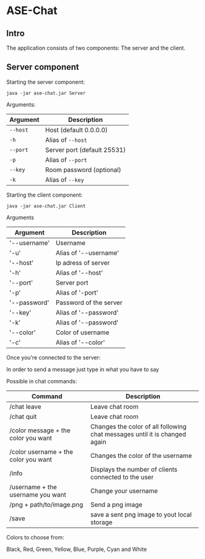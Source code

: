 # ASE-Chat

## Intro

The application consists of two components: The server and the client.

## Server component

Starting the server component:

`java -jar ase-chat.jar Server`

Arguments:

| Argument 	        | Description                 	        |
|-------------------|--------------------------------------|
| `--host`   	      | Host (default 0.0.0.0)      	        |
| `-h`       	      | Alias of `--host`             	      |
| `--port`   	      | Server port (default 25531) 	        |
| `-p`       	      | Alias of `--port`             	      |
| `--key`    	      | Room password (optional)    	        |
| `-k`       	      | Alias of `--key`              	      |


Starting the client component:

`java -jar ase-chat.jar Client`

Arguments

| Argument     | Description            |
|--------------|------------------------|
| '--username' | Username               |
| '-u'         | Alias of '--username'  |
| '--host'     | Ip adress of server    |
| '-h'         | Alias of '--host'      |
| '--port'     | Server port            |
| '-p'         | Alias of '-port'       |
| '--password' | Password of the server |
| '--key'      | Alias of '--password'  |
| '-k'         | Alias of '--password'  |
| '--color'    | Color of username      |
| '-c'         | Alias of '--color'     |

Once you're connected to the server:

In order to send a message just type in what you have to say

Possible in chat commands:

| Command                              | Description                                                                |
|--------------------------------------|----------------------------------------------------------------------------|
| /chat leave                          | Leave chat room                                                            |
| /chat quit                           | Leave chat room                                                            |
| /color message + the color you want  | Changes the color of all following chat messages until it is changed again |
| /color username + the color you want | Changes the color of the username                                          |
| /info                                | Displays the number of clients connected to the user                       |
| /username + the username you want    | Change your username                                                       |
| /png + path/to/image.png             | Send a png image                                                           |
| /save                                | save a sent png image to yout local storage                                |

Colors to choose from:

Black, Red, Green, Yellow, Blue, Purple, Cyan and White